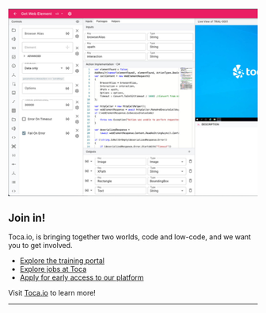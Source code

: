 ![Open Source at Toca.io](https://github.com/tocalabs/.github/blob/main/profile/tdk-jul2022.jpeg) 

## Join in!

Toca.io, is bringing together two worlds, code and low-code, and we want you to get involved.

* [Explore the training portal](https://community.toca.io/)
* [Explore jobs at Toca](https://toca.io/careers)
* [Apply for early access to our platform](https://toca.io/contact-us)

Visit [Toca.io](https://toca.io) to learn more!

----

